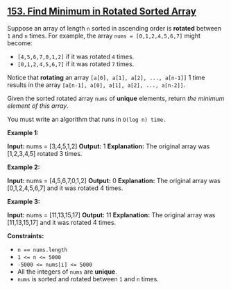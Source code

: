[153\. Find Minimum in Rotated Sorted Array](https://leetcode.com/problems/find-minimum-in-rotated-sorted-array/)
--------------------

Suppose an array of length `n` sorted in ascending order is **rotated** between `1` and `n` times. For example, the array `nums = [0,1,2,4,5,6,7]` might become:

*   `[4,5,6,7,0,1,2]` if it was rotated `4` times.
*   `[0,1,2,4,5,6,7]` if it was rotated `7` times.

Notice that **rotating** an array `[a[0], a[1], a[2], ..., a[n-1]]` 1 time results in the array `[a[n-1], a[0], a[1], a[2], ..., a[n-2]]`.

Given the sorted rotated array `nums` of **unique** elements, return _the minimum element of this array_.

You must write an algorithm that runs in `O(log n) time.`

**Example 1:**

**Input:** nums = \[3,4,5,1,2\]
**Output:** 1
**Explanation:** The original array was \[1,2,3,4,5\] rotated 3 times.

**Example 2:**

**Input:** nums = \[4,5,6,7,0,1,2\]
**Output:** 0
**Explanation:** The original array was \[0,1,2,4,5,6,7\] and it was rotated 4 times.

**Example 3:**

**Input:** nums = \[11,13,15,17\]
**Output:** 11
**Explanation:** The original array was \[11,13,15,17\] and it was rotated 4 times. 

**Constraints:**

*   `n == nums.length`
*   `1 <= n <= 5000`
*   `-5000 <= nums[i] <= 5000`
*   All the integers of `nums` are **unique**.
*   `nums` is sorted and rotated between `1` and `n` times.
